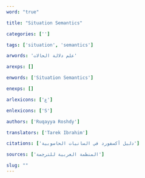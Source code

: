 ```yaml
---
word: "true"

title: "Situation Semantics"

categories: ['']

tags: ['situation', 'semantics']

arwords: 'علم دلالة الحالات'

arexps: []

enwords: ['Situation Semantics']

enexps: []

arlexicons: ['ع']

enlexicons: ['S']

authors: ['Ruqayya Roshdy']

translators: ['Tarek Ibrahim']

citations: ['دليل أكسفورد في السانيات الحاسوبية']

sources: ['المنظمة العربية للترجمة']

slug: ""
---
```


